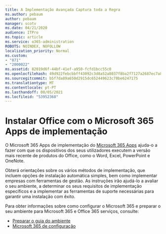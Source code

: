 ```yaml
---
title: A Implementação Avançada Captura toda a Regra
ms.author: pebaum
author: pebaum
manager: scotv
ms.date: 04/21/2020
audience: ITPro
ms.topic: article
ms.service: o365-administration
ROBOTS: NOINDEX, NOFOLLOW
localization_priority: Normal
ms.custom:
- "871"
- "2000022"
ms.assetid: 82019d6f-44bf-41ef-a950-fcfd1bcc55c0
ms.openlocfilehash: 49d922febcbbff43092c3d8a52a8037f8ba2f7127a2687ec7a85094c76e63400
ms.sourcegitcommit: b5f7da89a650d2915dc652449623c78be6247175
ms.translationtype: MT
ms.contentlocale: pt-PT
ms.lasthandoff: 08/05/2021
ms.locfileid: "53952368"
---
```

# <a name="install-office-with-the-microsoft-365-apps-deployment-advisor"></a>Instalar Office com o Microsoft 365 Apps de implementação

O Microsoft 365 Apps de implementação do [Microsoft 365 Apps](https://go.microsoft.com/fwlink/?linkid=2145748) ajuda-o a fazer com que os dispositivos dos seus utilizadores executem a versão mais recente de produtos do Office, como o Word, Excel, PowerPoint e OneNote.
  
Obterá orientações sobre os vários métodos de implementação, que incluem opções de instalação automática simples, bem como implementar empresas com ferramentas de gestão. As instruções irão ajudá-lo a avaliar o seu ambiente, a determinar os seus requisitos de implementação específicos e a implementar as ferramentas de suporte necessárias para garantir uma instalação com êxito.
  
Para obter informações sobre como configurar o Microsoft 365 e preparar o seu ambiente para Microsoft 365 e Office 365 serviços, consulte:

- [Preparar o guia do ambiente](https://go.microsoft.com/fwlink/?linkid=2005213)
- [Microsoft 365 de configuração](https://go.microsoft.com/fwlink/?linkid=2072646)
